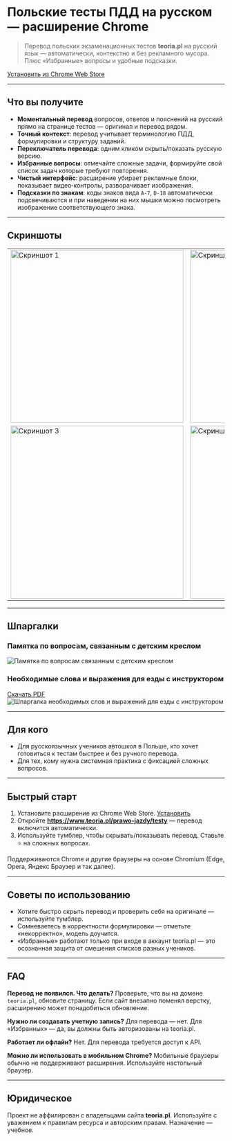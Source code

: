 # Польские тесты ПДД на русском — расширение Chrome

> Перевод польских экзаменационных тестов **teoria.pl** на русский язык — автоматически, контекстно и без рекламного мусора. Плюс «Избранные» вопросы и удобные подсказки.

[Установить из Chrome Web Store](https://chromewebstore.google.com/)

---

## Что вы получите

- **Моментальный перевод** вопросов, ответов и пояснений на русский прямо на странице тестов — оригинал и перевод рядом.
- **Точный контекст**: перевод учитывает терминологию ПДД, формулировки и структуру заданий.
- **Переключатель перевода**: одним кликом скрыть/показать русскую версию.
- **Избранные вопросы**: отмечайте сложные задачи, формируйте свой список задач которые требуют повторения.
- **Чистый интерфейс**: расширение убирает рекламные блоки, показывает видео‑контролы, разворачивает изображения.
- **Подсказки по знакам**: коды знаков вида `A-7`, `D-18` автоматически подсвечиваются и при наведении на них мышки можно посмотреть изображение соответствующего знака.

---

## Скриншоты

<table>
  <tr>
    <td>
      <img src="https://raw.githubusercontent.com/pohape/teoria_pl_tests_translate/main/images/screenshots/1.png" alt="Скриншот 1" width="400">
    </td>
    <td>
      <img src="https://raw.githubusercontent.com/pohape/teoria_pl_tests_translate/main/images/screenshots/2.png" alt="Скриншот 2" width="400">
    </td>
  </tr>
  <tr>
    <td>
      <img src="https://raw.githubusercontent.com/pohape/teoria_pl_tests_translate/main/images/screenshots/3.png" alt="Скриншот 3" width="400">
    </td>
    <td>
      <img src="https://raw.githubusercontent.com/pohape/teoria_pl_tests_translate/main/images/screenshots/4.png" alt="Скриншот 4" width="400">
    </td>
  </tr>
</table>

---

## Шпаргалки

### Памятка по вопросам, связанным с детским креслом

![Памятка по вопросам связанным с детским креслом](https://raw.githubusercontent.com/pohape/teoria_pl_tests_translate/main/images/notatki/fotelik.png)

### Необходимые слова и выражения для езды с инструктором

[Скачать PDF](https://raw.githubusercontent.com/pohape/teoria_pl_tests_translate/main/jazda.pdf)
![Шпаргалка необходимых слов и выражений для езды с инструктором](https://raw.githubusercontent.com/pohape/teoria_pl_tests_translate/main/images/notatki/jazda.png)

---

## Для кого

- Для русскоязычных учеников автошкол в Польше, кто хочет готовиться к тестам быстрее и без ручного перевода.
- Для тех, кому нужна системная практика с фиксацией сложных вопросов.

---

## Быстрый старт

1. Установите расширение из Chrome Web Store.
   [Установить](https://chromewebstore.google.com/)
2. Откройте **https://www.teoria.pl/prawo-jazdy/testy** — перевод включится автоматически.
3. Используйте тумблер, чтобы скрывать/показывать перевод. Ставьте ⭐ на сложных вопросах.

Поддерживаются Chrome и другие браузеры на основе Chromium (Edge, Opera, Яндекс Браузер и так далее).

---

## Советы по использованию

- Хотите быстро скрыть перевод и проверить себя на оригинале — используйте тумблер.
- Сомневаетесь в корректности формулировки — отметьте «некорректно», модель доучится.
- «Избранные» работают только при входе в аккаунт teoria.pl — это осознанная защита от смешения списков разных учеников.

---

## FAQ

**Перевод не появился. Что делать?**
Проверьте, что вы на домене `teoria.pl`, обновите страницу. Если сайт внезапно поменял верстку, расширению может понадобиться обновление.

**Нужно ли создавать учетную запись?**
Для перевода — нет. Для «Избранных» — да, вы должны быть авторизованы на teoria.pl.

**Работает ли офлайн?**
Нет. Для перевода требуется доступ к API.

**Можно ли использовать в мобильном Chrome?**
Мобильные браузеры обычно не поддерживают расширения. Используйте настольный браузер.

---

## Юридическое

Проект не аффилирован с владельцами сайта **teoria.pl**. Используйте с уважением к правилам ресурса и авторским правам. Назначение — учебное.
